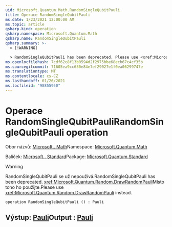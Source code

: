 ```yaml
---
uid: Microsoft.Quantum.Math.RandomSingleQubitPauli
title: Operace RandomSingleQubitPauli
ms.date: 1/23/2021 12:00:00 AM
ms.topic: article
qsharp.kind: operation
qsharp.namespace: Microsoft.Quantum.Math
qsharp.name: RandomSingleQubitPauli
qsharp.summary: >-
  > [!WARNING]

  > RandomSingleQubitPauli has been deprecated. Please use <xref:Microsoft.Quantum.Random.DrawRandomPauli> instead.
ms.openlocfilehash: 7cdf62c8f13b0594d2f2975bbe68ecb67c4cf35b
ms.sourcegitcommit: 71605ea9cc630e84e7ef29027e1f0ea06299747e
ms.translationtype: MT
ms.contentlocale: cs-CZ
ms.lasthandoff: 01/26/2021
ms.locfileid: "98855950"
---
```

# <a name="randomsinglequbitpauli-operation"></a><span data-ttu-id="92d4c-102">Operace RandomSingleQubitPauli</span><span class="sxs-lookup"><span data-stu-id="92d4c-102">RandomSingleQubitPauli operation</span></span>

<span data-ttu-id="92d4c-103">Obor názvů: [Microsoft.. Math](xref:Microsoft.Quantum.Math)</span><span class="sxs-lookup"><span data-stu-id="92d4c-103">Namespace: [Microsoft.Quantum.Math](xref:Microsoft.Quantum.Math)</span></span>

<span data-ttu-id="92d4c-104">Balíček: [Microsoft.. Standard](https://nuget.org/packages/Microsoft.Quantum.Standard)</span><span class="sxs-lookup"><span data-stu-id="92d4c-104">Package: [Microsoft.Quantum.Standard](https://nuget.org/packages/Microsoft.Quantum.Standard)</span></span>


> [!WARNING]
> <span data-ttu-id="92d4c-105">RandomSingleQubitPauli se už nepoužívá.</span><span class="sxs-lookup"><span data-stu-id="92d4c-105">RandomSingleQubitPauli has been deprecated.</span></span> <span data-ttu-id="92d4c-106"><xref:Microsoft.Quantum.Random.DrawRandomPauli>Místo toho ho použijte.</span><span class="sxs-lookup"><span data-stu-id="92d4c-106">Please use <xref:Microsoft.Quantum.Random.DrawRandomPauli> instead.</span></span>



```qsharp
operation RandomSingleQubitPauli () : Pauli
```


## <a name="output--pauli"></a><span data-ttu-id="92d4c-107">Výstup: [Pauli](xref:microsoft.quantum.lang-ref.pauli)</span><span class="sxs-lookup"><span data-stu-id="92d4c-107">Output : [Pauli](xref:microsoft.quantum.lang-ref.pauli)</span></span>

